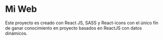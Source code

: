 # Mi Web

Este proyecto es creado con React JS, SASS y React-icons con el único fin de ganar conocimiento en proyecto basados en ReactJS con datos dinámicos.